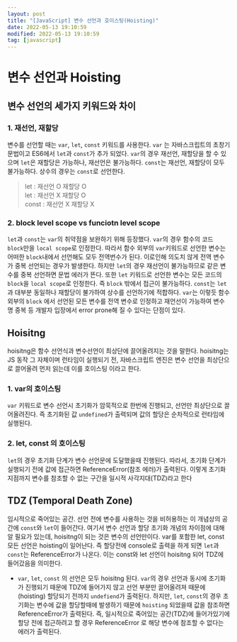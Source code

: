 ```yaml
---
layout: post
title: "[JavaScript] 변수 선언과 호이스팅(Hoisting)"
date: 2022-05-13 19:10:59
modified: 2022-05-13 19:10:59
tag: [javascript]
---
```


# 변수 선언과 Hoisting

## 변수 선언의 세가지 키워드와 차이

### 1. 재선언, 재할당

변수를 선언할 때는 `var`, `let`, `const` 키워드를 사용한다.
`var` 는 자바스크립트의 초창기 문법이고 ES6에서 `let`과 `const`가 추가 되었다. `var`의 경우 재선언, 재할당을 할 수 있으며 `let`은 재할당은 가능하나, 재선언은 불가능하다. `const`는 재선언, 재할당이 모두 불가능하다. 상수의 경우는 `const`로 선언한다.

> let : 재선언 O 재할당 O
> <br>
> let : 재선언 X 재할당 O
> <br>
> const : 재선언 X 재할당 X

### 2. block level scope vs funciotn level scope

`let`과 `const`는 `var`의 취약점을 보완하기 위해 등장했다. `var`의 경우 함수의 코드 `block`만을 `local scope`로 인정한다. 따라서 함수 외부의 `var`키워드로 선언한 변수는 어떠한 `block`내에서 선언해도 모두 전역번수가 된다.
이로인해 의도치 않게 전역 변수가 중복 선언되는 경우가 발생한다. 하지만 `let`의 경우 재선언이 불가능하므로 같은 변수를 중복 선언하면 문법 에러가 뜬다. 또한 `let` 키워드로 선언한 변수는 모든 코드의 `block`을 `local scope`로 인정한다. 즉 `block` 밖에서 접근이 불가능하다. `const`는 `let`과 대부분 동일하나 재할당이 불가하여 상수를 선언하기에 적합하다.
`var`는 이렇듯 함수 외부의 `block` 에서 선언된 모든 변수를 전역 변수로 인정하고 재언선이 가능하여 변수명 중복 등 개발자 입장에서 error prone해 질 수 있다는 단점이 있다.

## Hoisitng

hoisitng은 함수 선언식과 변수선언이 최상단에 끌어올려지는 것을 말한다. hoisitng는 JS 동작 그 자체이며 런타임이 실행되기 전, 자바스크립트 엔진은 변수 선언을 최상단으로 끌어올려 먼저 읽는데 이를 호이스팅 이라고 한다.

### 1. var의 호이스팅

`var` 키워드로 변수 선언시 초기화가 암묵적으로 한번에 진행되고, 선언만 최상단으로 끌어올려진다. 즉 초기화된 값 `undefined`가 출력되며 값의 할당은 순차적으로 런타임에 실행된다.

### 2. let, const 의 호이스팅

`let`의 경우 초기화 단계가 변수 선언문에 도달했을때 진행된다. 따라서, 초기화 단계가 실행되기 전에 값에 접근하면 ReferenceError(참조 에러)가 출력된다. 이렇게 초기화 지점까지 변수를 참조할 수 없는 구간을 일시적 사각지대(TDZ)라고 한다

## TDZ (Temporal Death Zone)

임시적으로 죽어있는 공간. 선언 전에 변수를 사용하는 것을 비허용하는 이 개념상의 공간에 `const`와 `let`이 들어간다. 여기서 변수 선언과 할당 초기화 개념의 차이점에 대해 알 필요가 있는데, hoisitng이 되는 것은 변수의 선언만이다. var를 포함한 let, const 모든 선언은 hoisting이 일어난다. 즉 할당전에 console로 출력을 하게 되면 `let`과 `const`는 ReferenceError가 나온다. 이는 const와 let 선언이 hoisitng 되어 TDZ에 들어갔음을 의미한다.

- `var`, `let`, `const` 의 선언은 모두 hoisitng 된다. `var`의 경우 선언과 동시에 초기화가 진행되기 때문에 TDZ에 들어가지 않고 선언 부분만 끌어올려져 때문에(hoisting) 할당되기 전까지 `undefiend`가 출력된다. 하지만, `let`, `const`의 경우 초기화는 변수에 값을 할당할때에 발생하기 때문에 `hoisting` 되었을때 값을 참조하면 ReferenceError가 출력된다. 즉, 일시적으로 죽어있는 공간(TDZ)에 들어가있기에 할당 전에 접근하려고 할 경우 ReferenceError 로 해당 변수에 참조할 수 없다는 에러가 출력된다.
